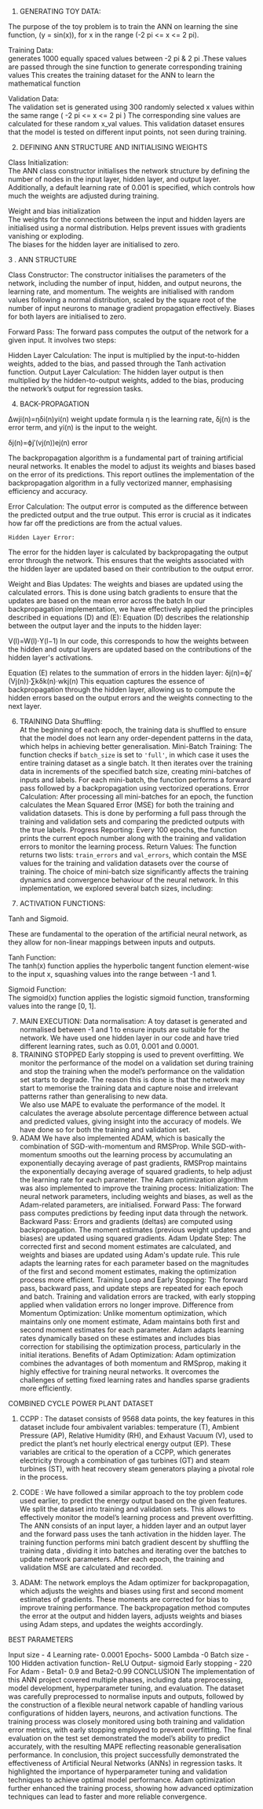  1. GENERATING TOY DATA: 

The purpose of the toy problem is to train the ANN on learning the sine function, (y = sin(x)), for x in the range (-2 pi <= x <= 2 pi).

Training Data:  
 generates 1000 equally spaced values between -2 pi & 2 pi .These values are passed through the sine function to generate corresponding training values This creates the training dataset for the ANN to learn the mathematical function

Validation Data:  
  The validation set is generated using 300 randomly selected x values within the same range ( -2 pi <= x <= 2 pi ) The corresponding sine values are calculated for these random x_val values. This validation dataset ensures that the model is tested on different input points, not seen during training.

2. DEFINING ANN STRUCTURE AND INITIALISING WEIGHTS

 Class Initialization:  
  The ANN class constructor initialises the network structure by defining the number of nodes in the input layer, hidden layer, and output layer. Additionally, a default learning rate of 0.001 is specified, which controls how much the weights are adjusted during training.

 Weight and bias initialization  
  The weights for the connections between the input and hidden layers are initialised using a normal distribution. Helps prevent issues with gradients vanishing or exploding.  
  The biases for the hidden layer are initialised to zero.  



  
3 . ANN STRUCTURE

Class Constructor: The constructor initialises the parameters of the network, including the number of input, hidden, and output neurons, the learning rate, and momentum. The weights are initialised with random values following a normal distribution, scaled by the square root of the number of input neurons to manage gradient propagation effectively. Biases for both layers are initialised to zero.

 Forward Pass:
The forward pass computes the output of the network for a given input. It involves two steps:

 Hidden Layer Calculation: The input is multiplied by the input-to-hidden weights, added to the bias, and passed through the Tanh activation function.
 Output Layer Calculation: The hidden layer output is then multiplied by the hidden-to-output weights, added to the bias, producing the network’s output for regression tasks. 

4.  BACK-PROPAGATION

Δwji(n)=ηδi(n)yi(n)
 weight update formula 
η is the learning rate, δj(n) is the error term, and yi(n) is the input to the weight.

δj​(n)=ϕj′​(vj​(n))ej​(n)
 error 

The backpropagation algorithm is a fundamental part of training artificial neural networks. It enables the model to adjust its weights and biases based on the error of its predictions. This report outlines the implementation of the backpropagation algorithm in a fully vectorized manner, emphasising efficiency and accuracy.

 Error Calculation: The output error is computed as the difference between the predicted output and the true output. This error is crucial as it indicates how far off the predictions are from the actual values.

    Hidden Layer Error:
 The error for the hidden layer is calculated by backpropagating the output error through the network. This ensures that the weights associated with the hidden layer are updated based on their contribution to the output error.

   Weight and Bias Updates:
 The weights and biases are updated using the calculated errors. This is done using batch gradients to ensure that the updates are based on the mean error across the batch
In our backpropagation implementation, we have effectively applied the principles described in equations (D) and (E):
Equation (D) describes the relationship between the output layer and the inputs to the hidden layer:

V(l)=W(l)⋅Y(l−1)
In our code, this corresponds to how the weights between the hidden and output layers are updated based on the contributions of the hidden layer's activations.

Equation (E) relates to the summation of errors in the hidden layer:
δj(n)=ϕj′(Vj(n))⋅∑kδk(n)⋅wkj(n) 
This equation captures the essence of backpropagation through the hidden layer, allowing us to compute the hidden errors based on the output errors and the weights connecting to the next layer.

6. TRAINING
 Data Shuffling:  
At the beginning of each epoch, the training data is shuffled to ensure that the model does not learn any order-dependent patterns in the data, which helps in achieving better generalisation.
  Mini-Batch Training:
The function checks if `batch_size` is set to `'full'`, in which case it uses the entire training dataset as a single batch. It then iterates over the training data in increments of the specified batch size, creating mini-batches of inputs and labels. For each mini-batch, the function performs a forward pass followed by a backpropagation using vectorized operations.
Error Calculation: 
After processing all mini-batches for an epoch, the function calculates the Mean Squared Error (MSE) for both the training and validation datasets. This is done by performing a full pass through the training and validation sets and comparing the predicted outputs with the true labels.
Progress Reporting:
 Every 100 epochs, the function prints the current epoch number along with the training and validation errors to monitor the learning process.
Return Values: 
The function returns two lists: `train_errors` and `val_errors`, which contain the MSE values for the training and validation datasets over the course of training.
The choice of mini-batch size significantly affects the training dynamics and convergence behaviour of the neural network. In this implementation, we explored several batch sizes, including:

 7.  ACTIVATION FUNCTIONS: 

Tanh and Sigmoid.

These are fundamental to the operation of the artificial neural network, as they allow for non-linear mappings between inputs and outputs.

 Tanh Function:  
  The tanh(x) function applies the hyperbolic tangent function element-wise to the input x, squashing values into the range between -1 and 1.
 
Sigmoid Function:  
  The sigmoid(x) function applies the logistic sigmoid function, transforming values into the range [0, 1]. 

7. MAIN EXECUTION:
Data normalisation:
A toy dataset is generated and normalised between -1 and 1 to ensure inputs are suitable for the network.
We have used one hidden layer in our code and have tried different learning rates, such as 0.01, 0.001 and 0.0001. 
8. TRAINING STOPPED
Early stopping is used to prevent overfitting. We monitor the performance of the model on a validation set during training and stop the training when the model’s performance on the validation set starts to degrade. The reason this is done is that the network may start to memorise the training data and capture noise and irrelevant patterns rather than generalising to new data.  
We also use MAPE to evaluate the performance of the model. It calculates the average absolute percentage difference between actual and predicted values, giving insight into the accuracy of models. We have done so for both the training and validation set. 
9. ADAM
We have also implemented ADAM, which is basically the combination of SGD-with-momentum and RMSProp. While SGD-with-momentum smooths out the learning process by accumulating an exponentially decaying average of past gradients, RMSProp maintains the exponentially decaying average of squared gradients, to help adjust the learning rate for each parameter. 
The Adam optimization algorithm was also implemented to improve the training process:
Initialization:
The neural network parameters, including weights and biases, as well as the Adam-related parameters, are initialised.
Forward Pass:
The forward pass computes predictions by feeding input data through the network.
Backward Pass:
Errors and gradients (deltas) are computed using backpropagation. The moment estimates (previous weight updates and biases) are updated using squared gradients.
Adam Update Step:
The corrected first and second moment estimates are calculated, and weights and biases are updated using Adam's update rule. This rule adapts the learning rates for each parameter based on the magnitudes of the first and second moment estimates, making the optimization process more efficient.
Training Loop and Early Stopping:
The forward pass, backward pass, and update steps are repeated for each epoch and batch. Training and validation errors are tracked, with early stopping applied when validation errors no longer improve.
Difference from Momentum Optimization:
Unlike momentum optimization, which maintains only one moment estimate, Adam maintains both first and second moment estimates for each parameter. Adam adapts learning rates dynamically based on these estimates and includes bias correction for stabilising the optimization process, particularly in the initial iterations.
Benefits of Adam Optimization:
Adam optimization combines the advantages of both momentum and RMSprop, making it highly effective for training neural networks. It overcomes the challenges of setting fixed learning rates and handles sparse gradients more efficiently.

COMBINED CYCLE POWER PLANT DATASET

1. CCPP : 
The dataset consists of 9568 data points, the key features in this dataset include four ambivalent variables: temperature (T), Ambient Pressure (AP), Relative Humidity (RH), and Exhaust Vacuum (V), used to predict the plant’s net hourly electrical energy output (EP). These variables are critical to the operation of a CCPP, which generates electricity through a combination of gas turbines (GT) and steam turbines (ST), with heat recovery steam generators playing a pivotal role in the process. 

2. CODE :
We have followed a similar approach to the toy problem code used earlier, 
to predict the energy output based on the given features. We split the dataset into training and validation sets. This allows to effectively monitor the model’s learning process and prevent overfitting. The ANN consists of an input layer, a hidden layer and an output layer and the forward pass uses the tanh activation in the hidden layer. The training function performs mini batch gradient descent by shuffling the training data , dividing it into batches and iterating over the batches to update network parameters. After each epoch, the training and validation MSE are calculated and recorded. 

3. ADAM:
 The network employs the Adam optimizer for backpropagation, which adjusts the weights and biases using first and second moment estimates of gradients. These moments are corrected for bias to improve training performance. The backpropagation method computes the error at the output and hidden layers, adjusts weights and biases using Adam steps, and updates the weights accordingly. 

BEST PARAMETERS


Input size - 4
Learning rate- 0.0001
Epochs- 5000
Lambda -0
Batch size - 100
Hidden activation function- ReLU
Output- sigmoid 
Early stopping - 220
For Adam - Beta1- 0.9 and Beta2-0.99
CONCLUSION
The implementation of this ANN project covered multiple phases, including data preprocessing, model development, hyperparameter tuning, and evaluation. The dataset was carefully preprocessed to normalise inputs and outputs, followed by the construction of a flexible neural network capable of handling various configurations of hidden layers, neurons, and activation functions.
The training process was closely monitored using both training and validation error metrics, with early stopping employed to prevent overfitting. The final evaluation on the test set demonstrated the model’s ability to predict accurately, with the resulting MAPE reflecting reasonable generalisation performance.
In conclusion, this project successfully demonstrated the effectiveness of Artificial Neural Networks (ANNs) in regression tasks. It highlighted the importance of hyperparameter tuning and validation techniques to achieve optimal model performance. Adam optimization further enhanced the training process, showing how advanced optimization techniques can lead to faster and more reliable convergence.

